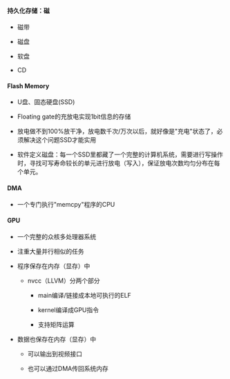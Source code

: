 #### 持久化存储：磁

- 磁带

- 磁盘

- 软盘

- CD

#### Flash Memory

- U盘、固态硬盘(SSD)

- Floating gate的充放电实现1bit信息的存储

- 放电做不到100%放干净，放电数千次/万次以后，就好像是"充电"状态了，必须解决这个问题SSD才能实用

- 软件定义磁盘：每一个SSD里都藏了一个完整的计算机系统，需要进行写操作时，寻找可写寿命较长的单元进行放电（写入），保证放电次数均匀分布在每个单元。

#### DMA

- 一个专门执行"memcpy"程序的CPU

#### GPU

- 一个完整的众核多处理器系统

- 注重大量并行相似的任务

- 程序保存在内存（显存）中

  - nvcc（LLVM）分两个部分

    - main编译/链接成本地可执行的ELF

    - kernel编译成GPU指令

    - 支持矩阵运算

- 数据也保存在内存（显存）中

  - 可以输出到视频接口

  - 也可以通过DMA传回系统内存
